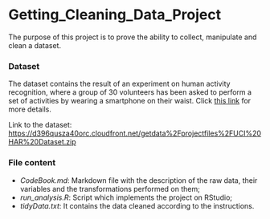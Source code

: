 # Getting_Cleaning_Data_Project

The purpose of this project is to prove the ability to collect, manipulate and clean a dataset.

### Dataset

The dataset contains the result of an experiment on human activity recognition, where a group of 30 volunteers has been asked to perform a set of activities by wearing a smartphone on their waist. Click [this link](http://archive.ics.uci.edu/ml/datasets/Human+Activity+Recognition+Using+Smartphones) for more details. </br>

Link to the dataset: https://d396qusza40orc.cloudfront.net/getdata%2Fprojectfiles%2FUCI%20HAR%20Dataset.zip

### File content

* *CodeBook.md*: Markdown file with the description of the raw data, their variables and the transformations performed on them;
* *run_analysis.R*: Script which implements the project on RStudio;
* *tidyData.txt*: It contains the data cleaned according to the instructions.